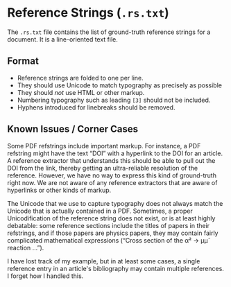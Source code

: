 # Reference Strings (`.rs.txt`)

The `.rs.txt` file contains the list of ground-truth reference strings for a
document. It is a line-oriented text file.


## Format

- Reference strings are folded to one per line.
- They should use Unicode to match typography as precisely as possible
- They should *not* use HTML or other markup.
- Numbering typography such as leading `[3]` should not be included.
- Hyphens introduced for linebreaks should be removed.


## Known Issues / Corner Cases

Some PDF refstrings include important markup. For instance, a PDF refstring
might have the text “DOI” with a hyperlink to the DOI for an article. A
reference extractor that understands this should be able to pull out the DOI
from the link, thereby getting an ultra-reliable resolution of the reference.
However, we have no way to express this kind of ground-truth right now. We
are not aware of any reference extractors that are aware of hyperlinks or
other kinds of markup.

The Unicode that we use to capture typography does not always match the Unicode
that is actually contained in a PDF. Sometimes, a proper Unicodification of the
reference string does not exist, or is at least highly debatable: some reference
sections include the titles of papers in their refstrings, and if those papers
are physics papers, they may contain fairly complicated mathematical expressions
(“Cross section of the α² → μμ¯ reaction ...”).

I have lost track of my example, but in at least some cases, a single reference
entry in an article's bibliography may contain multiple references. I forget how
I handled this.